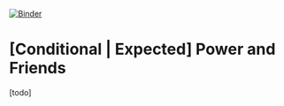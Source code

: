 [![Binder](https://mybinder.org/badge_logo.svg)](https://mybinder.org/v2/gh/kkmann/conditional-power-and-friends/master?urlpath=shiny/)

# [Conditional | Expected] Power and Friends

[todo]
